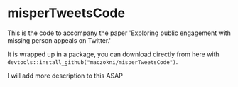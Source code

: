 # misperTweetsCode
This is the code to accompany the paper 'Exploring public engagement with missing person appeals on Twitter.' 

It is wrapped up in a package, you can download directly from here with `devtools::install_github("maczokni/misperTweetsCode")`.

I will add more description to this ASAP
